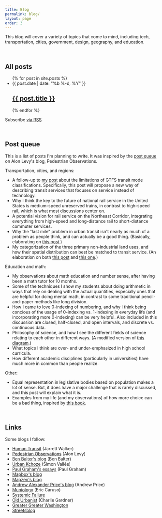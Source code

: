 ```yaml
---
title: Blog
permalink: blog/
layout: page
order: 3
---
```


This blog will cover a variety of topics that come to mind, including tech, transportation, cities, government, design, geography, and education.

<br>

## All posts

<ul class="post-list">
{% for post in site.posts %}
    <li>
        <span class="post-meta">{{ post.date | date: "%b %-d, %Y" }}</span>
        <h2>
            <a class="post-link" href="{{ post.url | prepend: site.baseurl }}">{{ post.title }}</a>
        </h2>
    </li>
{% endfor %}
</ul>

<p class="rss-subscribe">Subscribe <a href="{{ "/feed.xml" | prepend: site.baseurl }}">via RSS</a>
</p>

<br>

## Post queue

This is a list of posts I'm planning to write. It was inspired by the [post queue](https://pedestrianobservations.wordpress.com/post-queue/) on Alon Levy's blog, Pedestrian Observations.

Transportation, cities, and regions:

* A follow-up to [my post](/2015/08/18/problem-gtfs-modes/) about the limitations of GTFS transit mode classifications. Specifically, this post will propose a new way of describing transit services that focuses on service instead of technology.
* Why I think the key to the future of national rail service in the United States is medium-speed unreserved trains, in contrast to high-speed rail, which is what most discussions center on.
* A potential vision for rail service on the Northeast Corridor, integrating everything from high-speed and long-distance rail to short-distance commuter services.
* Why the "last mile" problem in urban transit isn't nearly as much of a problem as people think, and can actually be a good thing. (Basically, elaborating on [this post](http://urbankchoze.blogspot.com/2014/11/how-i-learned-to-stop-worrying-and-love.html).)
* My categorization of the three primary non-industrial land uses, and how their spatial distribution can best be matched to transit service. (An elaboration on both [this post](http://urbankchoze.blogspot.com/2015/06/in-defense-of-use-separation.html) and [this one](https://pedestrianobservations.wordpress.com/2012/05/24/destination-centralization/).)

Education and math:

* My observations about math education and number sense, after having been a math tutor for 10 months.
* Some of the techniques I show my students about doing arithmetic in ways that rely on dealing with the actual quantities, especially ones that are helpful for doing mental math, in contrast to some traditional pencil-and-paper methods like long division. 
* How I came to love 0-indexing of numbering, and why I think being concious of the usage of 0-indexing vs. 1-indexing in everyday life (and incorporating more 0-indexing) can be very helpful. Also included in this discussion are closed, half-closed, and open intervals, and discrete vs. continuous data.
* Philosophy of science, and how I see the different fields of science relating to each other in different ways. (A modified version of [this diagram](https://commons.wikimedia.org/wiki/File:Partial_ordering_of_the_sciences_Balaban_Klein_Scientometrics2006_615-637.svg).)
* What topics I think are over- and under-emphasized in high school curricula.
* How different academic disciplines (particularly in universities) have much more in common than people realize.

Other:

* Equal representation in legislative bodies based on population makes a lot of sense. But, it does have a major challenge that is rarely discussed, and this post will explain what it is.
* Examples from my life (and my observations) of how more choice can be a bad thing, inspired by [this book](https://en.wikipedia.org/wiki/The_Paradox_of_Choice).

<br>

## Links

Some blogs I follow:

* [Human Transit](http://www.humantransit.org/) (Jarrett Walker)
* [Pedestrian Observations](http://pedestrianobservations.wordpress.com/) (Alon Levy)
* [Ben Balter's blog](http://ben.balter.com/) (Ben Balter)
* [Urban Kchoze](http://urbankchoze.blogspot.com/) (Simon Vallée)
* [Paul Graham's essays](http://paulgraham.com/articles.html) (Paul Graham)
* [Mapbox's blog](https://www.mapbox.com/blog/)
* [Mapzen's blog](https://mapzen.com/blog)
* [Andrew Alexander Price's blog](http://www.andrewalexanderprice.com/blog.php#.Vvg9GfkrLs0) (Andrew Price)
* [Muniology](https://muniology.wordpress.com/) (Eric Caruso)
* [Systemic Failure](https://systemicfailure.wordpress.com/)
* [Old Urbanist](http://oldurbanist.blogspot.com/) (Charlie Gardner)
* [Greater Greater Washington](http://greatergreaterwashington.org/)
* [Streetsblog](http://www.streetsblog.org/)
